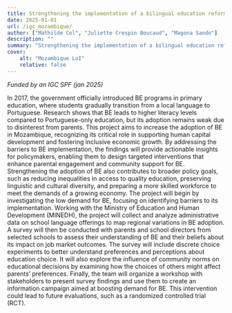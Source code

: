 ```yaml
---
title: Strengthening the implementation of a bilingual education reform in Mozambique
date: 2025-01-01
url: /igc_mozambique/
author: ["Mathilde Col", "Juliette Crespin Boucaud", "Magona Sande"]
description: "" 
summary: "Strengthening the implementation of a bilingual education reform in Mozambique"
cover:
    alt: "Mozambique LoI"
    relative: false
---
```


*Funded by an IGC SPF (jan 2025)*

In 2017, the government officially introduced BE programs in primary education, where students gradually transition from a local language to Portuguese. Research shows that BE leads to higher literacy levels compared to Portuguese-only education, but its adoption remains weak due to disinterest from parents.
This project aims to increase the adoption of BE in Mozambique, recognizing its critical role in supporting human capital development and fostering inclusive economic growth. By addressing the barriers to BE implementation, the findings will provide actionable insights for policymakers, enabling them to design targeted interventions that enhance parental engagement and community support for BE. Strengthening the adoption of BE also contributes to broader policy goals, such as reducing inequalities in access to quality education, preserving linguistic and cultural diversity, and preparing a more skilled workforce to meet the demands of a growing economy.
The project will begin by investigating the low demand for BE, focusing on identifying barriers to its implementation. Working with the Ministry of Education and Human Development (MINEDH), the project will collect and analyze administrative data on school language offerings to map regional variations in BE adoption. A survey will then be conducted with parents and school directors from selected schools to assess their understanding of BE and their beliefs about its impact on job market outcomes. The survey will include discrete choice experiments to better understand preferences and perceptions about education choice. It will also explore the influence of community norms on educational decisions by examining how the choices of others might affect parents’ preferences. Finally, the team will organize a workshop with stakeholders to present survey findings and use them to create an information campaign aimed at boosting demand for BE. This intervention could lead to future evaluations, such as a randomized controlled trial (RCT). 

